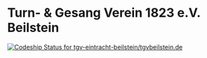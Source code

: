# Turn- & Gesang Verein 1823 e.V. Beilstein

[ ![Codeship Status for tgv-eintracht-beilstein/tgvbeilstein.de](https://app.codeship.com/projects/576b90c0-e5c8-0136-a839-2ea949930c0f/status?branch=master)](https://app.codeship.com/projects/319286)